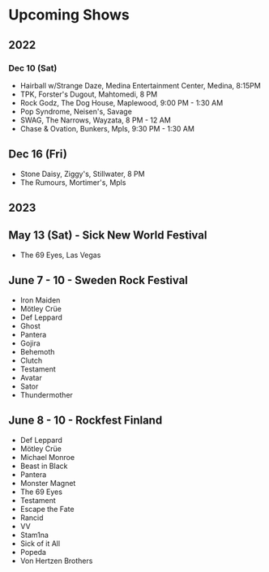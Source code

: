 # Upcoming Shows

## 2022

### Dec 10 (Sat)
- Hairball w/Strange Daze, Medina Entertainment Center, Medina, 8:15PM
- TPK, Forster's Dugout, Mahtomedi, 8 PM
- Rock Godz, The Dog House, Maplewood, 9:00 PM - 1:30 AM
- Pop Syndrome, Neisen's, Savage
- SWAG, The Narrows, Wayzata, 8 PM - 12 AM
- Chase & Ovation, Bunkers, Mpls, 9:30 PM - 1:30 AM

## Dec 16 (Fri)
- Stone Daisy, Ziggy's, Stillwater, 8 PM
- The Rumours, Mortimer's, Mpls

## 2023

## May 13 (Sat) - Sick New World Festival
- The 69 Eyes, Las Vegas

## June 7 - 10 - Sweden Rock Festival

- Iron Maiden
- Mötley Crüe
- Def Leppard
- Ghost
- Pantera
- Gojira
- Behemoth
- Clutch
- Testament
- Avatar
- Sator
- Thundermother

## June 8 - 10 - Rockfest Finland

- Def Leppard
- Mötley Crüe
- Michael Monroe
- Beast in Black
- Pantera
- Monster Magnet
- The 69 Eyes
- Testament
- Escape the Fate
- Rancid
- VV
- Stam1na
- Sick of it All
- Popeda
- Von Hertzen Brothers


